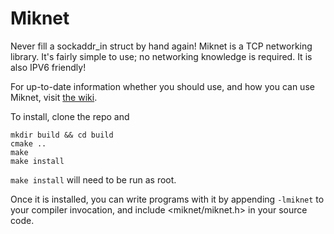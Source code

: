 Miknet
================================================================================

Never fill a sockaddr_in struct by hand again! Miknet is a TCP networking
library. It's fairly simple to use; no networking knowledge is required. It is
also IPV6 friendly!

For up-to-date information whether you should use, and how you can use Miknet,
visit [the wiki](https://github.com/PaytonTurnage/Miknet/wiki).

To install, clone the repo and

    mkdir build && cd build
    cmake ..
    make
    make install

```make install``` will need to be run as root.

Once it is installed, you can write programs with it by appending ```-lmiknet``` to
your compiler invocation, and include <miknet/miknet.h> in your source code.
